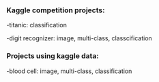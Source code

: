 ### Kaggle competition projects:

-titanic: classification

-digit recognizer: image, multi-class, classcification

 

### Projects using kaggle data:

-blood cell: image, multi-class, classification
